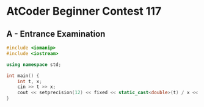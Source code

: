 # AtCoder Beginner Contest 117
## A - Entrance Examination
```cpp
#include <iomanip>
#include <iostream>

using namespace std;

int main() {
    int t, x;
    cin >> t >> x;
    cout << setprecision(12) << fixed << static_cast<double>(t) / x << endl;
}
```
